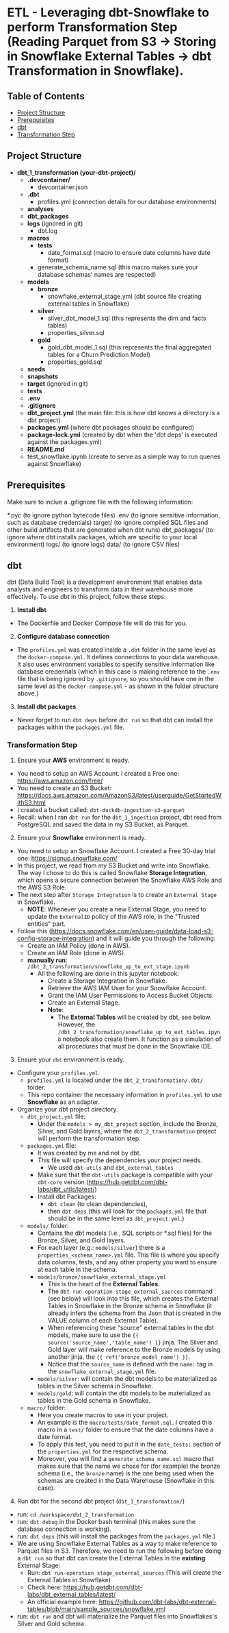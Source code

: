 # ETL - Leveraging dbt-Snowflake to perform Transformation Step (Reading Parquet from S3 -> Storing in Snowflake External Tables -> dbt Transformation in Snowflake).

## Table of Contents

- [Project Structure](#project-structure)
- [Prerequisites](#prerequisites)
- [dbt](#dbt)
- [Transformation Step](#transformation-step)

## Project Structure

- **dbt_1_transformation (your-dbt-project)/**
    - **.devcontainer/**
      - devcontainer.json
    - **.dbt**
      - profiles.yml (connection details for our database environments)
    - **analyses**
    - **dbt_packages**
    - **logs** (ignored in git)
      - dbt.log
    - **macros**
      - **tests**
        - date_format.sql (macro to ensure date columns have date format)
      - generate_schema_name.sql (this macro makes sure your database schemas' names are respected)
    - **models**
      - **bronze**
        - snowflake_external_stage.yml (dbt source file creating external tables in Snowflake)
      - **silver**
        - silver_dbt_model_1.sql  (this represents the dim and facts tables)
        - properties_silver.sql
      - **gold**
        - gold_dbt_model_1.sql    (this represents the final aggregated tables for a Churn Prediction Model)
        - properties_gold.sql
    - **seeds**
    - **snapshots**
    - **target** (ignored in git)
    - **tests**
    - **.env**
    - **.gitignore**
    - **dbt_project.yml**    (the main file: this is how dbt knows a directory is a dbt project)
    - **packages.yml**       (where dbt packages should be configured)
    - **package-lock.yml**   (created by dbt when the 'dbt deps' is executed against the packages.yml)
    - **README.md**
    - test_snowflake.ipynb    (create to serve as a simple way to run queries against Snowflake)

## Prerequisites

Make sure to inclue a .gitignore file with the following information:

*.pyc          (to ignore python bytecode files)
.env           (to ignore sensitive information, such as database credentials)
target/        (to ignore compiled SQL files and other build artifacts that are generated when dbt runs)
dbt_packages/  (to ignore where dbt installs packages, which are specific to your local environment)
logs/          (to ignore logs)
data/          (to ignore CSV files)

## dbt

dbt (Data Build Tool) is a development environment that enables data analysts and engineers to transform data in their warehouse more effectively. To use dbt in this project, follow these steps:

1. **Install dbt**
  * The Dockerfile and Docker Compose file will do this for you.
2. **Configure database connection**
  * The `profiles.yml` was created inside a `.dbt` folder in the same level as the `docker-compose.yml`. It defines connections to your data warehouse. It also uses environment variables to specify sensitive information like database credentials (which in this case is making reference to the `.env` file that is being ignored by `.gitignore`, so you should have one in the same level as the `docker-compose.yml` - as shown in the folder structure above.)
3. **Install dbt packages**
  * Never forget to run `dbt deps` before `dbt run` so that dbt can install the packages within the `packages.yml` file.

### Transformation Step

1) Ensure your **AWS** environment is ready.
  * You need to setup an AWS Account. I created a Free one: https://aws.amazon.com/free/
  * You need to create an S3 Bucket: https://docs.aws.amazon.com/AmazonS3/latest/userguide/GetStartedWithS3.html
  * I created a bucket called: `dbt-duckdb-ingestion-s3-parquet`
  * Recall: when I ran `dbt run` for the `dbt_1_ingestion` project, dbt read from PostgreSQL and saved the data in my S3 Bucket, as Parquet.

2) Ensure your **Snowflake** environment is ready.
  * You need to setup an Snowflake Account. I created a Free 30-day trial one: https://signup.snowflake.com/
  * In this project, we read from my S3 Bucket and write into Snowflake. The way I chose to do this is called Snowflake **Storage Integration**, which opens a secure connection between the Snowflake AWS Role and the AWS S3 Role.
  * The next step after `Storage Integration` is to create an `External Stage` in Snowflake.
    * **NOTE**: Whenever you create a new External Stage, you need to update the `ExternalID` policy of the AWS role, in the "Trusted entities" part.
  * Follow this (https://docs.snowflake.com/en/user-guide/data-load-s3-config-storage-integration) and it will guide you through the following:
    * Create an IAM Policy (done in AWS).
    * Create an IAM Role (done in AWS).
    * **manually run**: `/dbt_2_transformation/snowflake_up_to_ext_stage.ipynb`
      * All the following are done in this jupyter notebook:
        * Create a Storage Integration in Snowflake.
        * Retrieve the AWS IAM User for your Snowflake Account.
        * Grant the IAM User Permissions to Access Bucket Objects.
        * Create an External Stage.
        * **Note**: 
          * The **External Tables** will be created by dbt, see below. However, the `/dbt_2_transformation/snowflake_up_to_ext_tables.ipynb` notebook also create them. It function as a simulation of all procedures that must be done in the Snowflake IDE.

3) Ensure your `dbt` environment is ready.
  * Configure your `profiles.yml`.
    * `profiles.yml` is located under the `dbt_2_transformation/.dbt/` folder.
    * This repo container the necessary information in `profiles.yml` to use **Snowflake** as an adapter.
  * Organize your dbt project directory.
    * `dbt_project.yml` file:
      * Under the `models > my_dbt_project` section, include the Bronze, Silver, and Gold layers, where the `dbt_2_transformation` project will perform the transformation step.
    * `packages.yml` file:
      * It was created by me and not by dbt.
      * This file will specify the dependencies your project needs.
        * We used `dbt-utils` and `dbt_external_tables`
      * Make sure that the `dbt-utils` package is compatible with your `dbt-core` version (https://hub.getdbt.com/dbt-labs/dbt_utils/latest/)
      * Install dbt Packages:
        * `dbt clean` (to clean dependencies),
        * then `dbt deps` (this will look for the `packages.yml` file that should be in the same level as `dbt_project.yml`.)
    * `models/` folder: 
      * Contains the dbt models (i.e., SQL scripts or *.sql files) for the Bronze, Silver, and Gold layers.
      * For each layer (e.g.: `models/silver`) there is a `properties_<schema_name>.yml` file. This file is where you specify data columns, tests, and any other property you want to ensure at each table in the schema. 
      * `models/bronze/snowflake_external_stage.yml`
        * This is the heart of the **External Tables**.
        * The `dbt run-operation stage_external_sources` command (see below) will look into this file, which creates the External Tables in Snowflake in the Bronze schema in Snowflake (it already infers the schema from the Json that is created in the VALUE column of each External Table). 
        * When referencing these "source" external tables in the dbt models, make sure to use the `{{ source('source_name','table_name') }}` jinja. The Silver and Gold layer will make reference to the Bronze models by using another jinja, the `{{ ref('bronze_model_name') }}`.
        * Notice that the `source_name` is defined with the `name:` tag in the `snowflake_external_stage.yml` file.
      * `models/silver`: will contain the dbt models to be materialized as tables in the Silver schema in Snowflake.
      * `models/gold`: will contain the dbt models to be materialized as tables in the Gold schema in Snowflake.
    * `macro/` folder:
      * Here you create macros to use in your project.
      * An example is the `macro/tests/date_format.sql`. I created this macro in a `test/` folder to ensure that the date columns have a date format.
      * To apply this test, you need to put it in the `date_tests:` section of the `properties.yml` for the respective schema.
      * Moreover, you will find a `generate_schema_name.sql` macro that makes sure that the name we chose for (for example) the bronze schema (i.e., the `bronze` name) is the one being used when the schemas are created in the Data Warehouse (Snowflake in this case).

4) Run dbt for the second dbt project (`dbt_1_transformation/`)
  * run: `cd /workspace/dbt_2_transformation`
  * run: `dbt debug` in the Docker bash terminal (this makes sure the database connection is working).
  * run: `dbt deps` (this will install the packages from the `packages.yml` file.)
  * We are using Snowflake External Tables as a way to make reference to Parquet files in S3. Therefore, we need to run the following before doing a `dbt run` so that dbt can create the External Tables in the **existing** External Stage:
    * Run: `dbt run-operation stage_external_sources` (This will create the External Tables in Snowflake)
    * Check here: https://hub.getdbt.com/dbt-labs/dbt_external_tables/latest/
    * An official example here: https://github.com/dbt-labs/dbt-external-tables/blob/main/sample_sources/snowflake.yml
  * run: `dbt run` and dbt will materialize the Parquet files into Snowflakes's Silver and Gold schema.